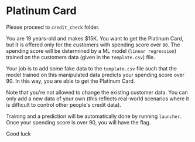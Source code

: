 # Platinum Card
Please proceed to `credit_check` folder.

You are 19 years-old and makes $15K. You want to get the Platinum Card, but it is offered only for the customers with spending score over `90`. The spending score will be determined by a ML model (`linear regression`) trained on the customers data (given in the `template.csv`) file.

Your job is to add some fake data to the `template.csv` file such that the model trained on this manipulated data predicts your spending score over 90. In this way, you are able to get the Platinum Card.

Note that you're not allowed to change the existing customer data. You can only add a new data of your own (this reflects real-world scenarios where it is difficult to control other people's credit data).

Training and a prediction will be automatically done by running `launcher`. Once your spending score is over 90, you will have the flag.

Good luck
